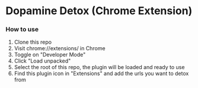 # Dopamine Detox (Chrome Extension)

### How to use
1. Clone this repo
2. Visit chrome://extensions/ in Chrome
3. Toggle on "Developer Mode"
4. Click "Load unpacked"
5. Select the root of this repo, the plugin will be loaded and ready to use
6. Find this plugin icon in "Extensions" and add the urls you want to detox from




